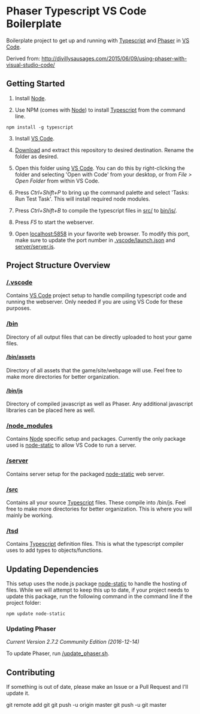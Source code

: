 # Phaser Typescript VS Code Boilerplate
Boilerplate project to get up and running with [Typescript] and [Phaser] in [VS Code].

Derived from: http://divillysausages.com/2015/06/09/using-phaser-with-visual-studio-code/

## Getting Started
1. Install [Node].

2. Use NPM (comes with [Node]) to install [Typescript] from the command line.

  ```
  npm install -g typescript
  ```

3. Install [VS Code].

4. [Download] and extract this repository to desired destination. Rename the folder as desired.

5. Open this folder using [VS Code]. You can do this by right-clicking the folder and selecting 'Open with Code' from your desktop, or from *File > Open Folder* from within VS Code.

6. Press *Ctrl+Shift+P* to bring up the command palette and select 'Tasks: Run Test Task'. This will install required node modules.

7. Press *Ctrl+Shift+B* to compile the typescript files in [src/](src/) to [bin/js/](bin/js/).

8. Press *F5* to start the webserver.

9. Open [localhost:5858] in your favorite web browser. To modify this port, make sure to update the port number in [.vscode/launch.json](.vscode/launch.json) and [server/server.js](server/server.js).

## Project Structure Overview

### [/.vscode](/.vscode)
Contains [VS Code] project setup to handle compiling typescript code and running the webserver. Only needed if you are using VS Code for these purposes.

### [/bin](/bin)
Directory of all output files that can be directly uploaded to host your game files.

#### [/bin/assets](/bin/assets)
Directory of all assets that the game/site/webpage will use. Feel free to make more directories for better organization.

#### [/bin/js](/bin/js)
Directory of compiled javascript as well as Phaser. Any additional javascript libraries can be placed here as well.

### [/node_modules](/node_modules)
Contains [Node] specific setup and packages. Currently the only package used is [node-static] to allow VS Code to run a server.

### [/server](/server)
Contains server setup for the packaged [node-static] web server.

### [/src](/src)
Contains all your source [Typescript] files. These compile into /bin/js. Feel free to make more directories for better organization. This is where you will mainly be working.

### [/tsd](/tsd)
Contains [Typescript] definition files. This is what the typescript compiler uses to add types to objects/functions.

## Updating Dependencies
This setup uses the node.js package [node-static] to handle the hosting of files. While we will attempt to keep this up to date, if your project needs to update this package, run the following command in the command line if the project folder:
```
npm update node-static
```
### Updating Phaser
*Current Version 2.7.2 Community Edition (2016-12-14)*

To update Phaser, run [/update_phaser.sh](/update_phaser.sh).

## Contributing
If something is out of date, please make an Issue or a Pull Request and I'll update it.

[Phaser]:			http://phaser.io/
[Node]: 			https://nodejs.org
[Typescript]:		https://www.npmjs.com/package/typescript
[VS Code]: 			https://code.visualstudio.com
[Download]: 		https://code.visualstudio.com/
[localhost:5858]:	localhost:5858
[node-static]:		https://github.com/cloudhead/node-static


git remote add git
git push -u origin master
git push -u git master